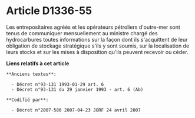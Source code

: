 # Article D1336-55

Les entrepositaires agréés et les opérateurs pétroliers d'outre-mer sont tenus de communiquer mensuellement au ministre
chargé des hydrocarbures toutes informations sur la façon dont ils s'acquittent de leur obligation de stockage stratégique
s'ils y sont soumis, sur la localisation de leurs stocks et sur les mises à disposition qu'ils peuvent recevoir ou céder.

**Liens relatifs à cet article**

	**Anciens textes**:

	  - Décret n°93-131 1993-01-29 art. 6
	  - Décret n°93-131 du 29 janvier 1993 - art. 6 (Ab)

	**Codifié par**:

	  - Décret n°2007-586 2007-04-23 JORF 24 avril 2007
